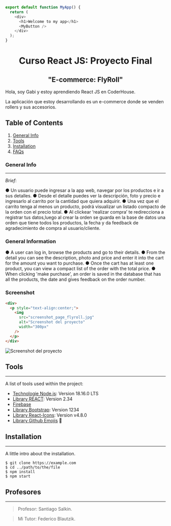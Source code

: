 ```javascript
export default function MyApp() {
  return (
    <div>
      <h1>Welcome to my app</h1>
      <MyButton />
    </div>
  );
}
```

**<h1 align="center"> Curso React JS: Proyecto Final</h1>**
**<h2 align="center">"E-commerce: FlyRoll"</h2>**

Hola, soy Gabi y estoy aprendiendo React JS en CoderHouse.

La aplicación que estoy desarrollando es un e-commerce donde se venden rollers y sus accesorios.

## Table of Contents

1. [General Info](#general-info)
2. [Tools](#tools)
3. [Installation](#installation)
4. [FAQs](#faqs)

### General Info

---

_Brief_:

● Un usuario puede ingresar a la app web, navegar por los productos e ir a sus detalles.
● Desde el detalle puedes ver la descripción, foto y precio e ingresarlo al
carrito por la cantidad que quiera adquirir.
● Una vez que el carrito tenga al menos un producto, podrá visualizar un listado compacto de la orden con el precio total.
● Al clickear ‘realizar compra’ te redirecciona a registrar tus datos,luego al crear la orden se guarda en la base de datos una orden que tiene todos los productos, la fecha y da feedback de agradecimiento de compra al usuario/cliente.

### General Information

● A user can log in, browse the products and go to their details.
● From the detail you can see the description, photo and price and enter it into the
cart for the amount you want to purchase.
● Once the cart has at least one product, you can view a compact list of the order with the total price.
● When clicking 'make purchase', an order is saved in the database that has all the products, the date and gives feedback on the order number.

### Screenshot

```html
<div>
  <p style="text-align:center;">
    <img
      src="screenshot_page_flyroll.jpg"
      alt="Screenshot del proyecto"
      width="300px"
    />
  </p>
</div>
```

![Screenshot del proyecto](screenshot_page_flyroll)

## Tools

---

A list of tools used within the project:

- [Technologie Node.js](https://nodejs.org/es): Version 18.16.0 LTS
- [Library REACT](https://react.dev/): Version 2.34
- [Firebase](https://firebase.google.com/?hl=es)
- [Library Bootstrap](https://icons.getbootstrap.com/icons/trash/): Version 1234
- [Library React-Icons](https://react-icons.github.io/react-icons/icons?name=fa): Version v4.8.0
- [Library Github Emojis](https://gist.github.com/rxaviers/7360908) :yellow_heart:

## Installation

---

A little intro about the installation.

```
$ git clone https://example.com
$ cd ../path/to/the/file
$ npm install
$ npm start
```

## Profesores

---

> Profesor: Santiago Salkin.

> Mi Tutor: Federico Blautzik.
